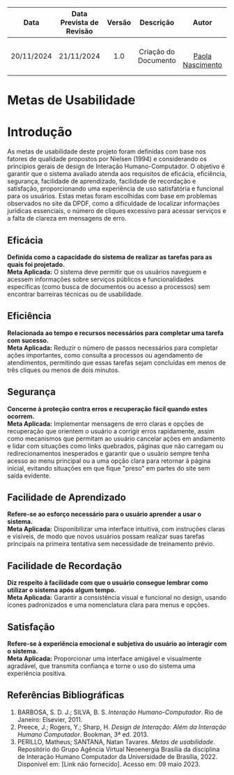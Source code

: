 |    Data    | Data Prevista de Revisão | Versão |      Descrição       |                    Autor                    |                     Revisor                      |
| :--------: | :----------------------: | :----: | :------------------: | :-----------------------------------------: | :----------------------------------------------: |
| 20/11/2024 |        21/11/2024        |  1.0   | Criação do Documento |</br>[Paola Nascimento](https://github.com/paolaalim) | [João Victor C. Nobre](https://github.com/Gam13)  |

# **Metas de Usabilidade**

# Introdução

As metas de usabilidade deste projeto foram definidas com base nos fatores de qualidade propostos por Nielsen (1994) e considerando os princípios gerais de design de Interação Humano-Computador. O objetivo é garantir que o sistema avaliado atenda aos requisitos de eficácia, eficiência, segurança, facilidade de aprendizado, facilidade de recordação e satisfação, proporcionando uma experiência de uso satisfatória e funcional para os usuários. Estas metas foram escolhidas com base em problemas observados no site da DPDF, como a dificuldade de localizar informações jurídicas essenciais, o número de cliques excessivo para acessar serviços e a falta de clareza em mensagens de erro.

## Eficácia
**Definida como a capacidade do sistema de realizar as tarefas para as quais foi projetado.**  
**Meta Aplicada:** O sistema deve permitir que os usuários naveguem e acessem informações sobre serviços públicos e funcionalidades específicas (como busca de documentos ou acesso a processos) sem encontrar barreiras técnicas ou de usabilidade.

## Eficiência
**Relacionada ao tempo e recursos necessários para completar uma tarefa com sucesso.**  
**Meta Aplicada:** Reduzir o número de passos necessários para completar ações importantes, como consulta a processos ou agendamento de atendimentos, permitindo que essas tarefas sejam concluídas em menos de três cliques ou menos de dois minutos.

## Segurança
**Concerne à proteção contra erros e recuperação fácil quando estes ocorrem.**  
**Meta Aplicada:** Implementar mensagens de erro claras e opções de recuperação que orientem o usuário a corrigir erros rapidamente, assim como mecanismos que permitam ao usuário cancelar ações em andamento e lidar com situações como links quebrados, páginas que não carregam ou redirecionamentos inesperados e garantir que o usuário sempre tenha acesso ao menu principal ou a uma opção clara para retornar à página inicial, evitando situações em que fique "preso" em partes do site sem saída evidente.

## Facilidade de Aprendizado
**Refere-se ao esforço necessário para o usuário aprender a usar o sistema.**  
**Meta Aplicada:** Disponibilizar uma interface intuitiva, com instruções claras e visíveis, de modo que novos usuários possam realizar suas tarefas principais na primeira tentativa sem necessidade de treinamento prévio.

## Facilidade de Recordação
**Diz respeito à facilidade com que o usuário consegue lembrar como utilizar o sistema após algum tempo.**  
**Meta Aplicada:** Garantir a consistência visual e funcional no design, usando ícones padronizados e uma nomenclatura clara para menus e opções.

## Satisfação
**Refere-se à experiência emocional e subjetiva do usuário ao interagir com o sistema.**  
**Meta Aplicada:** Proporcionar uma interface amigável e visualmente agradável, que transmita confiança e torne o uso do sistema uma experiência positiva.

## Referências Bibliográficas
1. BARBOSA, S. D. J.; SILVA, B. S. *Interação Humano-Computador*. Rio de Janeiro: Elsevier, 2011.  
2. Preece, J.; Rogers, Y.; Sharp, H. *Design de Interação: Além da Interação Humano Computador*. Bookman, 3ª ed. 2013.  
3. PERILLO, Matheus; SANTANA, Natan Tavares. *Metas de usabilidade*. Repositório do Grupo Agência Virtual Neoenergia Brasília da disciplina de Interação Humano Computador da Universidade de Brasília, 2022. Disponível em: [Link não fornecido]. Acesso em: 09 maio 2023.
